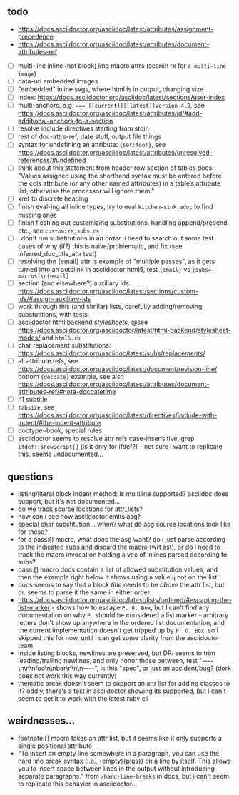 ## todo

- https://docs.asciidoctor.org/asciidoc/latest/attributes/assignment-precedence
- https://docs.asciidoctor.org/asciidoc/latest/attributes/document-attributes-ref

- [ ] multi-line inline (not block) img macro attrs (search rx for `a multi-line image`)
- [ ] data-uri embedded images
- [ ] "embedded" inline svgs, where html is in output, changing size
- [ ] index: https://docs.asciidoctor.org/asciidoc/latest/sections/user-index
- [ ] multi-anchors, e.g. `=== [[current]][[latest]]Version 4.9`, see
      https://docs.asciidoctor.org/asciidoc/latest/attributes/id/#add-additional-anchors-to-a-section
- [ ] resolve include directives starting from stdin
- [ ] rest of doc-attrs-ref, date stuff, output file things
- [ ] syntax for undefining an attribute: `{set:foo!}`, see
      https://docs.asciidoctor.org/asciidoc/latest/attributes/unresolved-references/#undefined
- [ ] think about this statement from header row section of tables docs: "Values assigned
      using the shorthand syntax must be entered before the cols attribute (or any other
      named attributes) in a table’s attribute list, otherwise the processor will ignore
      them."
- [ ] xref to discrete heading
- [ ] finish eval-ing all inline types, try to eval `kitchen-sink.adoc` to find missing
      ones
- [ ] finish fleshing out customizing substitutions, handling append/prepend, etc., see
      `customize_subs.rs`
- [ ] i don't run substitutions in an _order_. i need to search out some test cases of why
      (if?) this is naive/problematic, and fix (see inferred_doc_title_attr test)
- [ ] resolving the {email} attr is example of "multiple passes", as it gets turned into
      an autolink in asciidoctor html5, test `{email}` vs `[subs=-macros]\n{email}`
- [ ] section (and elsewhere?) auxiliary ids:
      https://docs.asciidoctor.org/asciidoc/latest/sections/custom-ids/#assign-auxiliary-ids
- [ ] work through this (and similar) lists, carefully adding/removing substutitions, with
      tests
- [ ] asciidoctor html backend _stylesheets,_ @see
      https://docs.asciidoctor.org/asciidoctor/latest/html-backend/stylesheet-modes/ and
      `html5.rb`
- [ ] char replacement substitutions:
      https://docs.asciidoctor.org/asciidoc/latest/subs/replacements/
- [ ] all attribute refs, see
      https://docs.asciidoctor.org/asciidoc/latest/document/revision-line/ bottom
      `{docdate}` example, see also
      https://docs.asciidoctor.org/asciidoc/latest/attributes/document-attributes-ref/#note-docdatetime
- [ ] h1 subtitle
- [ ] `tabsize`, see
      https://docs.asciidoctor.org/asciidoc/latest/directives/include-with-indent/#the-indent-attribute
- [ ] doctype=book, special rules
- [ ] asciidoctor seems to resolve attr refs case-insensitive, grep `ifdef::showScript[]`
      (is it only for ifdef?) - not sure i want to replicate this, seems undocumented...

## questions

- listing/literal block indent method: is multiline supported? asciidoc does support, but
  it's not documented...
- do we track source locations for attr_lists?
- how can i see how asciidoctor emits asg?
- special char substitution... when? what do asg source locations look like for these?
- for a pass:[] macro, what does the asg want? do i just parse according to the indicated
  subs and discard the macro (wrt ast), or do i need to track the macro invocation holding
  a vec of inlines parsed according to subs?
- pass:[] macro docs contain a list of allowed substitution values, and then the example
  right below it shows using a value `q` not on the list!
- docs seems to say that a block _title_ needs to be _above_ the attr list, but dr. seems
  to parse it the same in either order
- https://docs.asciidoctor.org/asciidoc/latest/lists/ordered/#escaping-the-list-marker -
  shows how to escape `P. O. Box`, but I can't find any documentation on why `P.` should
  be considered a list marker - arbitrary letters don't show up anywhere in the ordered
  list documentation, and the current implementation doesn't get tripped up by
  `P. O. Box`, so I skipped this for now, until i can get some clarity from the
  asciidoctor team
- inside listing blocks, newlines are preserved, but DR. seems to trim leading/trailing
  newlines, and only honor those between, test "----\n\n\nfoo\n\nbar\n\n\n----", is this
  "spec", or just an accident/bug? (dork does not work this way currently)
- thematic break doesn't seem to support an attr list for adding classes to it? oddly,
  there's a test in asciidoctor showing its supported, but i can't seem to get it to work
  with the latest ruby cli

## weirdnesses...

- footnote:[] macro takes an attr list, but it seems like it only supports a single
  positional attribute
- "To insert an empty line somewhere in a paragraph, you can use the hard line break
  syntax (i.e., {empty}{plus}) on a line by itself. This allows you to insert space
  between lines in the output without introducing separate paragraphs." from
  `/hard-line-breaks` in docs, but i can't seem to replicate this behavior in
  asciidoctor...
